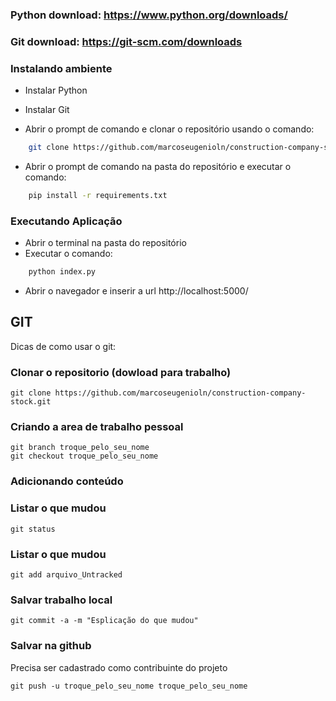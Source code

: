 ### Python download: https://www.python.org/downloads/
### Git download: https://git-scm.com/downloads

### Instalando ambiente

- Instalar Python

- Instalar Git

- Abrir o prompt de comando e clonar o repositório usando o comando:
```bash
    git clone https://github.com/marcoseugenioln/construction-company-stock.git
```

- Abrir o prompt de comando na pasta do repositório e executar o comando:
```bash
    pip install -r requirements.txt
```

### Executando Aplicação
- Abrir o terminal na pasta do repositório
- Executar o comando:
```bash
    python index.py
```

- Abrir o navegador e inserir  a url http://localhost:5000/

## GIT
Dicas de como usar o git:

### Clonar o repositorio (dowload para trabalho)
```
git clone https://github.com/marcoseugenioln/construction-company-stock.git
```

### Criando a area de trabalho pessoal
```
git branch troque_pelo_seu_nome
git checkout troque_pelo_seu_nome
```
### Adicionando conteúdo

### Listar o que mudou
```
git status 
```
### Listar o que mudou
```
git add arquivo_Untracked
```

### Salvar trabalho local
```
git commit -a -m "Esplicação do que mudou"
```
### Salvar na github
Precisa ser cadastrado como contribuinte do projeto
```
git push -u troque_pelo_seu_nome troque_pelo_seu_nome  
```
